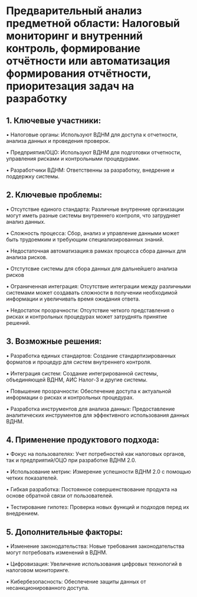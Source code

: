 # Предварительный анализ предметной области: Налоговый мониторинг и внутренний контроль, формирование отчётности или автоматизация формирования отчётности, приоритезация задач на разработку

## 1. Ключевые участники:

•	Налоговые органы: Используют ВДНМ для доступа к отчетности, анализа данных и проведения проверок.

•	Предприятия/ОЦО: Используют ВДНМ для подготовки отчетности, управления рисками и контрольными процедурами.

•	Разработчики ВДНМ: Ответственны за разработку, внедрение и поддержку системы.

## 2. Ключевые проблемы:

•	Отсутствие единого стандарта: Различные внутренние организации могут иметь разные системы внутреннего контроля, что затрудняет анализ данных.


•	Сложность процесса: Сбор, анализ и управление данными может быть трудоемким и требующим специализированных знаний.


•	Недостаточная автоматизация:в рамках процесса сбора данных для анализа рисков.


•	Отстутсвие системы для сбора данных для дальнейшего анализа рисков


•	Ограниченная интеграция: Отсутствие интеграции между различными системами может создавать сложности в получении необходимой информации и увеличивать время ожидания ответа.


•	Недостаток прозрачности: Отсутствие четкого представления о рисках и контрольных процедурах может затруднять принятие решений.


## 3. Возможные решения:
•	Разработка единых стандартов: Создание стандартизированных форматов и процедур для систем внутреннего контроля.


•	Интеграция систем: Создание интегрированной системы, объединяющей ВДНМ, АИС Налог-3 и другие системы.


•	Повышение прозрачности: Обеспечение доступа к актуальной информации о рисках и контрольных процедурах.


•	Разработка инструментов для анализа данных: Предоставление аналитических инструментов для эффективного использования данных ВДНМ.


## 4. Применение продуктового подхода:


•	Фокус на пользователях: Учет потребностей как налоговых органов, так и предприятий/ОЦО при разработке ВДНМ 2.0.


•	Использование метрик: Измерение успешности ВДНМ 2.0 с помощью четких показателей.


•	Гибкая разработка: Постоянное совершенствование продукта на основе обратной связи от пользователей.


•	Тестирование гипотез: Проверка новых функций и подходов перед их внедрением.


## 5. Дополнительные факторы:


•	Изменение законодательства: Новые требования законодательства могут потребовать изменений в ВДНМ.


•	Цифровизация: Увеличение использования цифровых технологий в налоговом мониторинге.


•	Кибербезопасность: Обеспечение защиты данных от несанкционированного доступа.


